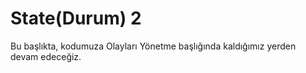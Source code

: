 # State\(Durum\) 2

Bu başlıkta, kodumuza Olayları Yönetme başlığında kaldığımız yerden devam edeceğiz.



